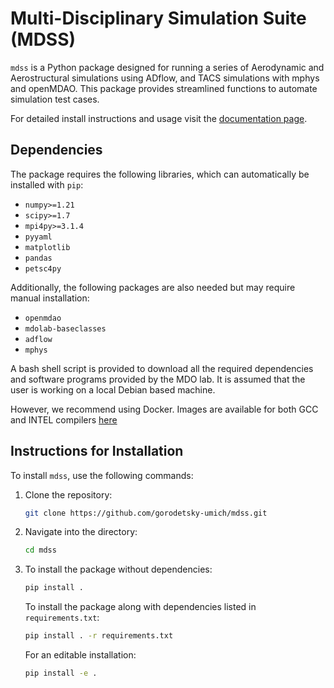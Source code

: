 # Multi-Disciplinary Simulation Suite (MDSS)

`mdss` is a Python package designed for running a series of Aerodynamic and Aerostructural simulations using ADflow, and TACS simulations with mphys and openMDAO. This package provides streamlined functions to automate simulation test cases.

For detailed install instructions and usage visit the [documentation page](https://gorodetsky-umich.github.io/mdss/).

## Dependencies

The package requires the following libraries, which can automatically be installed with `pip`:

- `numpy>=1.21`
- `scipy>=1.7`
- `mpi4py>=3.1.4`
- `pyyaml`
- `matplotlib`
- `pandas`
- `petsc4py`

Additionally, the following packages are also needed but may require manual installation:

- `openmdao`
- `mdolab-baseclasses`
- `adflow`
- `mphys`

A bash shell script is provided to download all the required dependencies and software programs provided by the MDO lab. It is assumed that the user is working on a local Debian based machine. 

However, we recommend using Docker. Images are available for both GCC and INTEL compilers [here](https://mdolab-mach-aero.readthedocs-hosted.com/en/latest/installInstructions/dockerInstructions.html#) 

## Instructions for Installation

To install `mdss`, use the following commands:

1. Clone the repository:

    ```bash
    git clone https://github.com/gorodetsky-umich/mdss.git
    ```

2. Navigate into the directory:

    ```bash
    cd mdss
    ```

3. To install the package without dependencies:

    ```bash
    pip install .
    ```
    To install the package along with dependencies listed in `requirements.txt`:
    ```bash
    pip install . -r requirements.txt
    ```
    For an editable installation:
    ```bash
    pip install -e .
    ```
